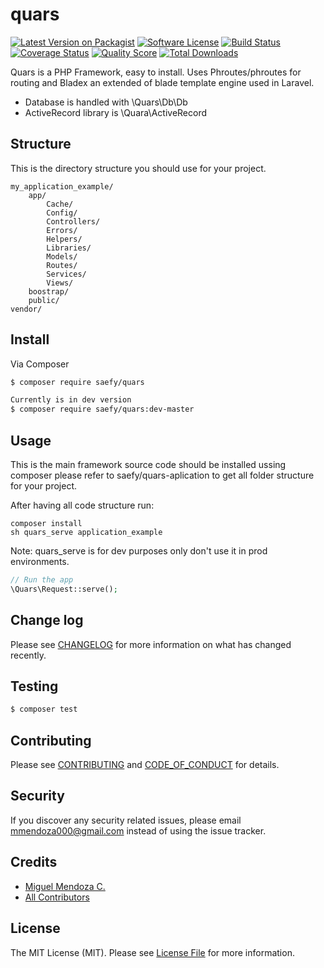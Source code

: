 # quars

[![Latest Version on Packagist][ico-version]][link-packagist]
[![Software License][ico-license]](LICENSE.md)
[![Build Status][ico-travis]][link-travis]
[![Coverage Status][ico-scrutinizer]][link-scrutinizer]
[![Quality Score][ico-code-quality]][link-code-quality]
[![Total Downloads][ico-downloads]][link-downloads]

Quars is a PHP Framework, easy to install. Uses Phroutes/phroutes for routing and Bladex an extended of blade template engine used in Laravel.

- Database is handled with \Quars\Db\Db
- ActiveRecord library is \Quara\ActiveRecord

## Structure

This is the directory structure you should use for your project. 

```
my_application_example/
	app/
		Cache/
		Config/
		Controllers/
		Errors/
		Helpers/
		Libraries/
		Models/
		Routes/
		Services/
		Views/
	boostrap/
	public/
vendor/
```


## Install

Via Composer

``` bash
$ composer require saefy/quars

Currently is in dev version
$ composer require saefy/quars:dev-master
```

## Usage

This is the main framework source code should be installed ussing composer please refer to saefy/quars-aplication to get all folder structure for your project.

After having all code structure run: 
```
composer install
sh quars_serve application_example
```
Note: quars_serve is for dev purposes only don't use it in prod environments.

``` php
// Run the app
\Quars\Request::serve();
```

## Change log

Please see [CHANGELOG](CHANGELOG.md) for more information on what has changed recently.

## Testing

``` bash
$ composer test
```

## Contributing

Please see [CONTRIBUTING](CONTRIBUTING.md) and [CODE_OF_CONDUCT](CODE_OF_CONDUCT.md) for details.

## Security

If you discover any security related issues, please email mmendoza000@gmail.com instead of using the issue tracker.

## Credits

- [Miguel Mendoza C.][link-author]
- [All Contributors][link-contributors]

## License

The MIT License (MIT). Please see [License File](LICENSE.md) for more information.

[ico-version]: https://img.shields.io/packagist/v/saefy/quars.svg?style=flat-square
[ico-license]: https://img.shields.io/badge/license-MIT-brightgreen.svg?style=flat-square
[ico-travis]: https://img.shields.io/travis/saefy/quars/master.svg?style=flat-square
[ico-scrutinizer]: https://img.shields.io/scrutinizer/coverage/g/saefy/quars.svg?style=flat-square
[ico-code-quality]: https://img.shields.io/scrutinizer/g/saefy/quars.svg?style=flat-square
[ico-downloads]: https://img.shields.io/packagist/dt/saefy/quars.svg?style=flat-square

[link-packagist]: https://packagist.org/packages/saefy/quars
[link-travis]: https://travis-ci.org/saefy/quars
[link-scrutinizer]: https://scrutinizer-ci.com/g/saefy/quars/code-structure
[link-code-quality]: https://scrutinizer-ci.com/g/saefy/quars
[link-downloads]: https://packagist.org/packages/saefy/quars
[link-author]: https://github.com/mmendoza000
[link-contributors]: ../../contributors
